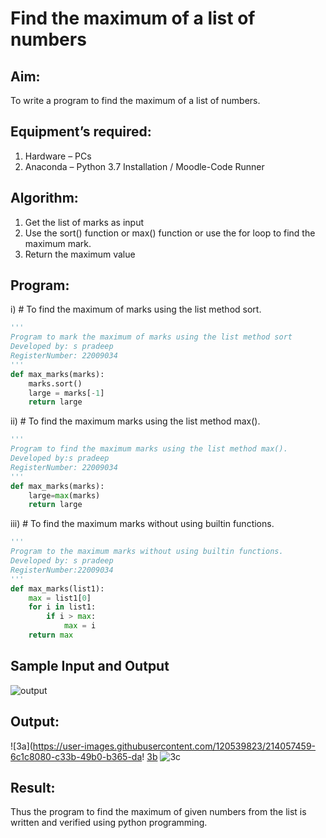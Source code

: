 # Find the maximum of a list of numbers
## Aim:
To write a program to find the maximum of a list of numbers.
## Equipment’s required:
1.	Hardware – PCs
2.	Anaconda – Python 3.7 Installation / Moodle-Code Runner
## Algorithm:
1.	Get the list of marks as input
2.	Use the sort() function or max() function or use the for loop to find the maximum mark.
3.	Return the maximum value
## Program:

i)	# To find the maximum of marks using the list method sort.
```Python
''' 
Program to mark the maximum of marks using the list method sort
Developed by: s pradeep
RegisterNumber: 22009034
''' 
def max_marks(marks):
    marks.sort()
    large = marks[-1]
    return large
```

ii)	# To find the maximum marks using the list method max().
```Python
''' 
Program to find the maximum marks using the list method max().
Developed by:s pradeep 
RegisterNumber: 22009034
'''
def max_marks(marks):
    large=max(marks)
    return large
```
iii) # To find the maximum marks without using builtin functions.
```Python
''' 
Program to the maximum marks without using builtin functions.
Developed by: s pradeep
RegisterNumber:22009034 
'''
def max_marks(list1):
    max = list1[0]
    for i in list1:
        if i > max:
            max = i
    return max
```
## Sample Input and Output
![output](./img/max_marks1.jpg) 

## Output:
![3a](https://user-images.githubusercontent.com/120539823/214057459-6c1c8080-c33b-49b0-b365-da! 
[3b](https://user-images.githubusercontent.com/120539823/214058812-56a87fba-4323-4e17-adb6-dfe7a913ea96.png)
![3c](https://user-images.githubusercontent.com/120539823/214058884-58fe0747-2cee-48ef-b2bd-64971d8049c2.png)

## Result:
Thus the program to find the maximum of given numbers from the list is written and verified using python programming.
